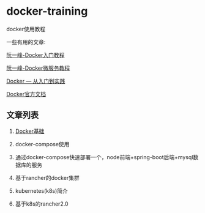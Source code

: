 # docker-training

docker使用教程

一些有用的文章:

[阮一峰-Docker入门教程](http://www.ruanyifeng.com/blog/2018/02/docker-tutorial.html)

[阮一峰-Docker微服务教程](http://www.ruanyifeng.com/blog/2018/02/docker-wordpress-tutorial.html)

[Docker — 从入门到实践](https://yeasy.gitbooks.io/docker_practice/)

[Docker官方文档](https://docs.docker.com/)


## 文章列表

1. [Docker基础](/docs/1.Docker基础.md)

2. docker-compose使用

3. 通过docker-compose快速部署一个，node前端+spring-boot后端+mysql数据库的服务

4. 基于rancher的docker集群

5. kubernetes(k8s)简介

6. 基于k8s的rancher2.0